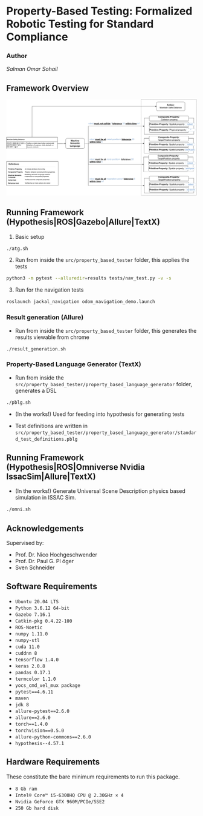 # Property-Based Testing: Formalized Robotic Testing for Standard Compliance

### Author 

*Salman Omar Sohail*

## Framework Overview

![Overview Property-Based Testing: Formalized Robotic Testing for Standard Compliance](https://github.com/SOHAIL1996/property_based_tester/blob/main/documentation/Figures/RevisedPlannedSafetyFrameWork-1.jpg)

## Running Framework (Hypothesis|ROS|Gazebo|Allure|TextX)

1. Basic setup 
```bash
./atg.sh
``` 
2. Run from inside the `src/property_based_tester` folder, this applies the tests
```bash
python3 -m pytest --alluredir=results tests/nav_test.py -v -s
```
3. Run for the navigation tests
```bash
roslaunch jackal_navigation odom_navigation_demo.launch 
```
### Result generation (Allure)

- Run from inside the `src/property_based_tester` folder, this generates the results viewable from chrome

```bash
./result_generation.sh
```

### Property-Based Language Generator (TextX)

- Run from inside the `src/property_based_tester/property_based_language_generator` folder, generates a DSL

```bash
./pblg.sh
```

- (In the works!)  Used for feeding into hypothesis for  generating tests 

- Test definitions are written in `src/property_based_tester/property_based_language_generator/standard_test_definitions.pblg`

## Running Framework (Hypothesis|ROS|Omniverse Nvidia IssacSim|Allure|TextX)

- (In the works!) Generate Universal Scene Description physics based simulation in ISSAC Sim.

```bash
./omni.sh
```

## Acknowledgements

Supervised by:
 - Prof. Dr. Nico Hochgeschwender
 - Prof. Dr. Paul G. Pl ̈oger
 - Sven Schneider

## Software Requirements

* `Ubuntu 20.04 LTS`
* `Python 3.6.12 64-bit`
* `Gazebo 7.16.1`
* `Catkin-pkg 0.4.22-100`
* `ROS-Noetic`
* `numpy 1.11.0`
* `numpy-stl`
* `cuda 11.0`
* `cuddnn 8`
* `tensorflow 1.4.0`
* `keras 2.0.8`
* `pandas 0.17.1`
* `termcolor 1.1.0`
* `yocs_cmd_vel_mux package`
* `pytest==4.6.11`
* `maven`
* `jdk 8`
* `allure-pytest==2.6.0`
* `allure==2.6.0`
* `torch==1.4.0`
* `torchvision==0.5.0`
* `allure-python-commons==2.6.0`
* `hypothesis--4.57.1`

## Hardware Requirements

These constitute the bare minimum requirements to run this package.

* `8 Gb ram`
* `Intel® Core™ i5-6300HQ CPU @ 2.30GHz × 4 `
* `Nvidia GeForce GTX 960M/PCIe/SSE2`
* `250 Gb hard disk`
<!-- 

## Note has to be redone


## Setup

1. git clone and Install the Toyota HSR package from gitlab in the `catkin_ws/src/`.
2. git clone and Install the MAS domestic repository package from github in the `catkin_ws/src/`.
3. git clone and Install the MAS HSR package from gitlab in the `catkin_ws/src/`.
4. Build the catkin_ws.

## First time installation

- Correct directory of world file.

## Settings
- Add to bash.rc file `export ROBOT_ENV=atg_lab`
- Add the map folder to `mdr_environments` which should contain the `map.yaml`,`map.pgm` and `navigations_goal.yaml` files.

### Information
After setting up the Toyota HSR environment. You will have to source the `atg` package and it is best to add it
in the `~/.bashrc` below the ros kinetic package.


## Configuration

To configure the parameters of the simulator, open the utilities folder and set the parameters in the configuration file.

## Simulation Startup

To use simply open the simulator with Lucy in it, run `./atg.sh` from `$(Parent directory)/atg`.

## Running Navigation Test

- Run `./atg.sh` from `$(Parent directory)/atg`.
- Run `python2 -m pytest --alluredir=results tests/nav_test.py -v -s` from `$(Parent directory)/atg/src`.
- Run `allure serve results/` from `$(Parent directory)/atg/src` to view results.

![Overview of Automatic Test Generator](https://github.com/SOHAIL1996/ATG/blob/master/Res%26Dev/Images/nav_test-1.png)

## Running Perception Test

- Run `atg.sh` from `$(Parent directory)/atg`.
- Run `python2 -m pytest --alluredir=results tests/perceive_test.py -v -s` from `$(Parent directory)/atg/src`.
- Run `allure serve results/` from `$(Parent directory)/atg/src` to view results.

![Overview of Automatic Test Generator](https://github.com/SOHAIL1996/ATG/blob/master/Res%26Dev/Images/perceive_test-1.png)

## Running Pick Action Test

- Run `atg.sh` from `$(Parent directory)/atg`.
- Run `python2 -m pytest --alluredir=results tests/pick_test.py -v -s` from `$(Parent directory)/atg/src`.
- Run `allure serve results/` from `$(Parent directory)/atg/src` to view results.

![Overview of Automatic Test Generator](https://github.com/SOHAIL1996/ATG/blob/master/Res%26Dev/Images/pick_test-1.png)


## Running Complex Test

- Run `atg.sh` from `$(Parent directory)/atg`.
- Run `python2 -m pytest --alluredir=results tests/complex_test.py -v -s` from `$(Parent directory)/atg/src`.
- Run `allure serve results/` from `$(Parent directory)/atg/src` to view results.

![Overview of Automatic Test Generator](https://github.com/SOHAIL1996/ATG/blob/master/Res%26Dev/Images/complex_scenario-1.png) -->